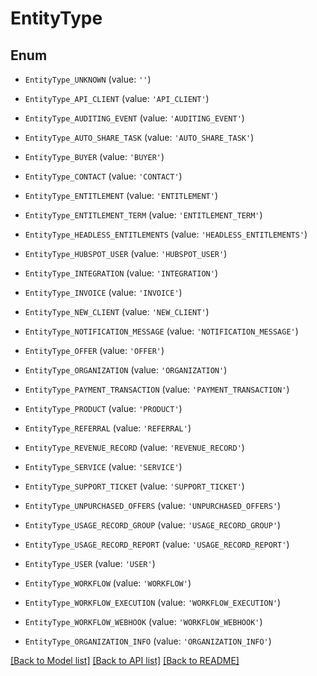 # EntityType


## Enum

* `EntityType_UNKNOWN` (value: `''`)

* `EntityType_API_CLIENT` (value: `'API_CLIENT'`)

* `EntityType_AUDITING_EVENT` (value: `'AUDITING_EVENT'`)

* `EntityType_AUTO_SHARE_TASK` (value: `'AUTO_SHARE_TASK'`)

* `EntityType_BUYER` (value: `'BUYER'`)

* `EntityType_CONTACT` (value: `'CONTACT'`)

* `EntityType_ENTITLEMENT` (value: `'ENTITLEMENT'`)

* `EntityType_ENTITLEMENT_TERM` (value: `'ENTITLEMENT_TERM'`)

* `EntityType_HEADLESS_ENTITLEMENTS` (value: `'HEADLESS_ENTITLEMENTS'`)

* `EntityType_HUBSPOT_USER` (value: `'HUBSPOT_USER'`)

* `EntityType_INTEGRATION` (value: `'INTEGRATION'`)

* `EntityType_INVOICE` (value: `'INVOICE'`)

* `EntityType_NEW_CLIENT` (value: `'NEW_CLIENT'`)

* `EntityType_NOTIFICATION_MESSAGE` (value: `'NOTIFICATION_MESSAGE'`)

* `EntityType_OFFER` (value: `'OFFER'`)

* `EntityType_ORGANIZATION` (value: `'ORGANIZATION'`)

* `EntityType_PAYMENT_TRANSACTION` (value: `'PAYMENT_TRANSACTION'`)

* `EntityType_PRODUCT` (value: `'PRODUCT'`)

* `EntityType_REFERRAL` (value: `'REFERRAL'`)

* `EntityType_REVENUE_RECORD` (value: `'REVENUE_RECORD'`)

* `EntityType_SERVICE` (value: `'SERVICE'`)

* `EntityType_SUPPORT_TICKET` (value: `'SUPPORT_TICKET'`)

* `EntityType_UNPURCHASED_OFFERS` (value: `'UNPURCHASED_OFFERS'`)

* `EntityType_USAGE_RECORD_GROUP` (value: `'USAGE_RECORD_GROUP'`)

* `EntityType_USAGE_RECORD_REPORT` (value: `'USAGE_RECORD_REPORT'`)

* `EntityType_USER` (value: `'USER'`)

* `EntityType_WORKFLOW` (value: `'WORKFLOW'`)

* `EntityType_WORKFLOW_EXECUTION` (value: `'WORKFLOW_EXECUTION'`)

* `EntityType_WORKFLOW_WEBHOOK` (value: `'WORKFLOW_WEBHOOK'`)

* `EntityType_ORGANIZATION_INFO` (value: `'ORGANIZATION_INFO'`)

[[Back to Model list]](../README.md#documentation-for-models) [[Back to API list]](../README.md#documentation-for-api-endpoints) [[Back to README]](../README.md)


